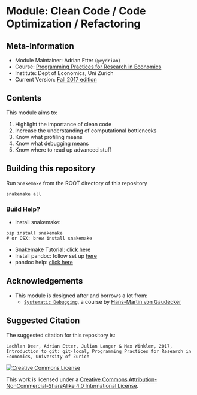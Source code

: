 # Module: Clean Code / Code Optimization / Refactoring


## Meta-Information

*   Module Maintainer: Adrian Etter (`@eydrian`)
*   Course: [Programming Practices for Research in Economics](https://github.com/pp4rs)
*   Institute: Dept of Economics, Uni Zurich
*   Current Version: [Fall 2017 edition](https://pp4rs.github.io/2017-uzh)

## Contents

This module aims to:

1. Highlight the importance of clean code
2. Increase the understanding of computational bottlenecks
2. Know what profiling means
3. Know what debugging means
4. Know where to read up advanced stuff


## Building this repository
Run `Snakemake` from the ROOT directory of this repository
```
snakemake all
```

### Build  Help?

* Install snakemake:

```
pip install snakemake
# or OSX: brew install snakemake
```

* Snakemake Tutorial: [click here](https://snakemake.readthedocs.io/en/stable/)
* Install pandoc: follow set up [here](http://pandoc.org/installing.html)
* pandoc help: [click here](http://pandoc.org/getting-started.html)

## Acknowledgements

*   This module is designed after and borrows a lot from:
    *   [`Systematic Debugging`](http://wiwi.uni-bonn.de/gaudecker/teaching/prog_econ/2016/09_systematic_debugging.pdf), a course by [Hans-Martin von Gaudecker](http://wiwi.uni-bonn.de/gaudecker/index.html)

## Suggested Citation

The suggested citation for this repository is:

```
Lachlan Deer, Adrian Etter, Julian Langer & Max Winkler, 2017, Introduction to git: git-local, Programming Practices for Research in Economics, University of Zurich
```

<a rel="license" href="http://creativecommons.org/licenses/by-nc-sa/4.0/"><img alt="Creative Commons License" style="border-width:0" src="https://i.creativecommons.org/l/by-nc-sa/4.0/88x31.png" /></a><br />

This work is licensed under a <a rel="license" href="http://creativecommons.org/licenses/by-nc-sa/4.0/">Creative Commons Attribution-NonCommercial-ShareAlike 4.0 International License</a>.
